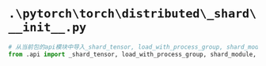 # `.\pytorch\torch\distributed\_shard\__init__.py`

```py
# 从当前包的api模块中导入_shard_tensor, load_with_process_group, shard_module, shard_parameter这些函数或对象
from .api import _shard_tensor, load_with_process_group, shard_module, shard_parameter
```